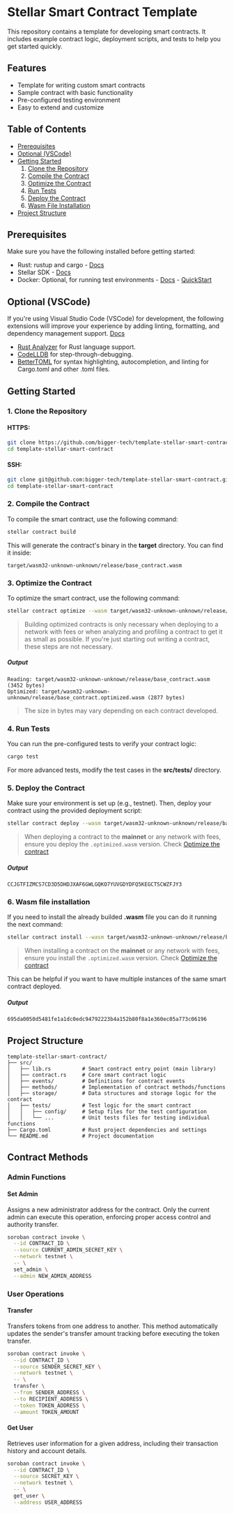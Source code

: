 # Stellar Smart Contract Template

This repository contains a template for developing smart contracts. It includes example contract logic, deployment scripts, and tests to help you get started quickly.

## Features

- Template for writing custom smart contracts
- Sample contract with basic functionality
- Pre-configured testing environment
- Easy to extend and customize

## Table of Contents

- [Prerequisites](#prerequisites)
- [Optional (VSCode)](#optional-vscode)
- [Getting Started](#getting-started)
  1.  [Clone the Repository](#1-clone-the-repository)
  2.  [Compile the Contract](#2-compile-the-contract)
  3.  [Optimize the Contract](#3-optimize-the-contract)
  4.  [Run Tests](#4-run-tests)
  5.  [Deploy the Contract](#5-deploy-the-contract)
  6.  [Wasm File Installation](#6-wasm-file-installation)
- [Project Structure](#project-structure)

## Prerequisites

Make sure you have the following installed before getting started:

- Rust: rustup and cargo - [Docs](https://developers.stellar.org/docs/build/smart-contracts/getting-started/setup)
- Stellar SDK - [Docs](https://developers.stellar.org/docs/build/smart-contracts/getting-started/setup#install-the-stellar-cli)
- Docker: Optional, for running test environments - [Docs](https://developers.stellar.org/docs/tools/developer-tools/quickstart) - [QuickStart](https://github.com/stellar/quickstart)

## Optional (VSCode)

If you're using Visual Studio Code (VSCode) for development, the following extensions will improve your experience by adding linting, formatting, and dependency management support. [Docs](https://developers.stellar.org/docs/build/smart-contracts/getting-started/setup#configure-an-editor)

- [Rust Analyzer](https://marketplace.visualstudio.com/items?itemName=rust-lang.rust-analyzer) for Rust language support.
- [CodeLLDB](https://marketplace.visualstudio.com/items?itemName=vadimcn.vscode-lldb) for step-through-debugging.
- [BetterTOML](https://marketplace.visualstudio.com/items?itemName=bungcip.better-toml) for syntax highlighting, autocompletion, and linting for Cargo.toml and other .toml files.

## Getting Started

### 1. Clone the Repository

#### HTTPS:

```bash
git clone https://github.com/bigger-tech/template-stellar-smart-contract.git .
cd template-stellar-smart-contract
```

#### SSH:

```bash
git clone git@github.com:bigger-tech/template-stellar-smart-contract.git .
cd template-stellar-smart-contract
```

### 2. Compile the Contract

To compile the smart contract, use the following command:

```bash
stellar contract build
```

This will generate the contract's binary in the **target** directory. You can find it inside:

```text
target/wasm32-unknown-unknown/release/base_contract.wasm
```

### 3. Optimize the Contract

To optimize the smart contract, use the following command:

```bash
stellar contract optimize --wasm target/wasm32-unknown-unknown/release/base_contract.wasm
```

> Building optimized contracts is only necessary when deploying to a network with fees or when analyzing and profiling a contract to get it as small as possible. If you're just starting out writing a contract, these steps are not necessary.

##### Output

```text
Reading: target/wasm32-unknown-unknown/release/base_contract.wasm (3452 bytes)
Optimized: target/wasm32-unknown-unknown/release/base_contract.optimized.wasm (2877 bytes)
```

> The size in bytes may vary depending on each contract developed.

### 4. Run Tests

You can run the pre-configured tests to verify your contract logic:

```bash
cargo test
```

For more advanced tests, modify the test cases in the **src/tests/** directory.

### 5. Deploy the Contract

Make sure your environment is set up (e.g., testnet). Then, deploy your contract using the provided deployment script:

```bash
stellar contract deploy --wasm target/wasm32-unknown-unknown/release/base_contract.wasm --network testnet --source S... -- --admin G...
```

> When deploying a contract to the **mainnet** or any network with fees, ensure you deploy the `.optimized.wasm` version. Check [Optimize the contract](#3-optimize-the-contract)

##### Output

```text
CCJGTFIZMCS7CD3D5DHDJXAF6GWLGQKO7YUVGDYDFQ5KEGCTSCWZFJY3
```

### 6. Wasm file installation

If you need to install the already builded **.wasm** file you can do it running the next command:

```bash
stellar contract install --wasm target/wasm32-unknown-unknown/release/base_contract.wasm --network testnet --source S... -- --admin G...
```

> When installing a contract on the **mainnet** or any network with fees, ensure you install the `.optimized.wasm` version. Check [Optimize the contract](#3-optimize-the-contract)

This can be helpful if you want to have multiple instances of the same smart contract deployed.

##### Output

```text
695da0050d5481fe1a1dc0edc94792223b4a152b80f8a1e360ec05a773c06196
```

## Project Structure

```text
template-stellar-smart-contract/
├── src/
│   ├── lib.rs          # Smart contract entry point (main library)
│   ├── contract.rs     # Core smart contract logic
│   ├── events/         # Definitions for contract events
│   ├── methods/        # Implementation of contract methods/functions
│   ├── storage/        # Data structures and storage logic for the contract
│   ├── tests/          # Test logic for the smart contract
│   │   ├── config/     # Setup files for the test configuration
│   │   └── ...         # Unit tests files for testing individual functions
├── Cargo.toml          # Rust project dependencies and settings
└── README.md           # Project documentation
```

## Contract Methods

### Admin Functions

#### Set Admin

Assigns a new administrator address for the contract. Only the current admin can execute this operation, enforcing proper access control and authority transfer.

```bash
soroban contract invoke \
  --id CONTRACT_ID \
  --source CURRENT_ADMIN_SECRET_KEY \
  --network testnet \
  -- \
  set_admin \
  --admin NEW_ADMIN_ADDRESS
```

### User Operations

#### Transfer

Transfers tokens from one address to another. This method automatically updates the sender's transfer amount tracking before executing the token transfer.

```bash
soroban contract invoke \
  --id CONTRACT_ID \
  --source SENDER_SECRET_KEY \
  --network testnet \
  -- \
  transfer \
  --from SENDER_ADDRESS \
  --to RECIPIENT_ADDRESS \
  --token TOKEN_ADDRESS \
  --amount TOKEN_AMOUNT
```

#### Get User

Retrieves user information for a given address, including their transaction history and account details.

```bash
soroban contract invoke \
  --id CONTRACT_ID \
  --source SECRET_KEY \
  --network testnet \
  -- \
  get_user \
  --address USER_ADDRESS
```

